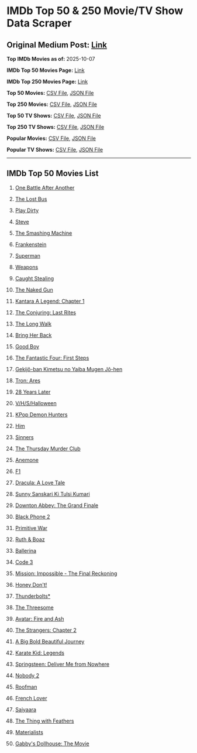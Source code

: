 # IMDb Top 50 & 250 Movie/TV Show Data Scraper

## Original Medium Post: [Link](https://medium.com/@nishantsahoo/which-movie-should-i-watch-5c83a3c0f5b1)

**Top IMDb Movies as of:** 2025-10-07

**IMDb Top 50 Movies Page:** [Link](https://www.imdb.com/search/title/?title_type=feature&release_date=2025-01-01,2025-12-31)

**IMDb Top 250 Movies Page:** [Link](https://www.imdb.com/chart/top/)

**Top 50 Movies:** [CSV File](/data/top50/movies.csv), [JSON File](/data/top50/movies.json)

**Top 250 Movies:** [CSV File](/data/top250/movies.csv), [JSON File](/data/top250/movies.json)

**Top 50 TV Shows:** [CSV File](/data/top50/shows.csv), [JSON File](/data/top50/shows.json)

**Top 250 TV Shows:** [CSV File](/data/top250/shows.csv), [JSON File](/data/top250/shows.json)

**Popular Movies:** [CSV File](/data/popular/movies.csv), [JSON File](/data/popular/movies.json)

**Popular TV Shows:** [CSV File](/data/popular/shows.csv), [JSON File](/data/popular/shows.json)

---

## IMDb Top 50 Movies List

1. [One Battle After Another](https://www.imdb.com/title/tt30144839/)

2. [The Lost Bus](https://www.imdb.com/title/tt21103218/)

3. [Play Dirty](https://www.imdb.com/title/tt18392014/)

4. [Steve](https://www.imdb.com/title/tt32985279/)

5. [The Smashing Machine](https://www.imdb.com/title/tt11214558/)

6. [Frankenstein](https://www.imdb.com/title/tt1312221/)

7. [Superman](https://www.imdb.com/title/tt5950044/)

8. [Weapons](https://www.imdb.com/title/tt26581740/)

9. [Caught Stealing](https://www.imdb.com/title/tt1493274/)

10. [The Naked Gun](https://www.imdb.com/title/tt3402138/)

11. [Kantara A Legend: Chapter 1](https://www.imdb.com/title/tt26439764/)

12. [The Conjuring: Last Rites](https://www.imdb.com/title/tt22898462/)

13. [The Long Walk](https://www.imdb.com/title/tt10374610/)

14. [Bring Her Back](https://www.imdb.com/title/tt32246771/)

15. [Good Boy](https://www.imdb.com/title/tt35521922/)

16. [The Fantastic Four: First Steps](https://www.imdb.com/title/tt10676052/)

17. [Gekijô-ban Kimetsu no Yaiba Mugen Jô-hen](https://www.imdb.com/title/tt32820897/)

18. [Tron: Ares](https://www.imdb.com/title/tt6604188/)

19. [28 Years Later](https://www.imdb.com/title/tt10548174/)

20. [V/H/S/Halloween](https://www.imdb.com/title/tt37676033/)

21. [KPop Demon Hunters](https://www.imdb.com/title/tt14205554/)

22. [Him](https://www.imdb.com/title/tt20990442/)

23. [Sinners](https://www.imdb.com/title/tt31193180/)

24. [The Thursday Murder Club](https://www.imdb.com/title/tt12001534/)

25. [Anemone](https://www.imdb.com/title/tt33549447/)

26. [F1](https://www.imdb.com/title/tt16311594/)

27. [Dracula: A Love Tale](https://www.imdb.com/title/tt31434030/)

28. [Sunny Sanskari Ki Tulsi Kumari](https://www.imdb.com/title/tt30742355/)

29. [Downton Abbey: The Grand Finale](https://www.imdb.com/title/tt31888477/)

30. [Black Phone 2](https://www.imdb.com/title/tt29644189/)

31. [Primitive War](https://www.imdb.com/title/tt18312380/)

32. [Ruth & Boaz](https://www.imdb.com/title/tt32306048/)

33. [Ballerina](https://www.imdb.com/title/tt7181546/)

34. [Code 3](https://www.imdb.com/title/tt26394837/)

35. [Mission: Impossible - The Final Reckoning](https://www.imdb.com/title/tt9603208/)

36. [Honey Don't!](https://www.imdb.com/title/tt30645201/)

37. [Thunderbolts\*](https://www.imdb.com/title/tt20969586/)

38. [The Threesome](https://www.imdb.com/title/tt21187592/)

39. [Avatar: Fire and Ash](https://www.imdb.com/title/tt1757678/)

40. [The Strangers: Chapter 2](https://www.imdb.com/title/tt28671344/)

41. [A Big Bold Beautiful Journey](https://www.imdb.com/title/tt13650700/)

42. [Karate Kid: Legends](https://www.imdb.com/title/tt1674782/)

43. [Springsteen: Deliver Me from Nowhere](https://www.imdb.com/title/tt31923069/)

44. [Nobody 2](https://www.imdb.com/title/tt28996126/)

45. [Roofman](https://www.imdb.com/title/tt4627382/)

46. [French Lover](https://www.imdb.com/title/tt32360696/)

47. [Saiyaara](https://www.imdb.com/title/tt28037987/)

48. [The Thing with Feathers](https://www.imdb.com/title/tt27773954/)

49. [Materialists](https://www.imdb.com/title/tt30253473/)

50. [Gabby's Dollhouse: The Movie](https://www.imdb.com/title/tt32214143/)
